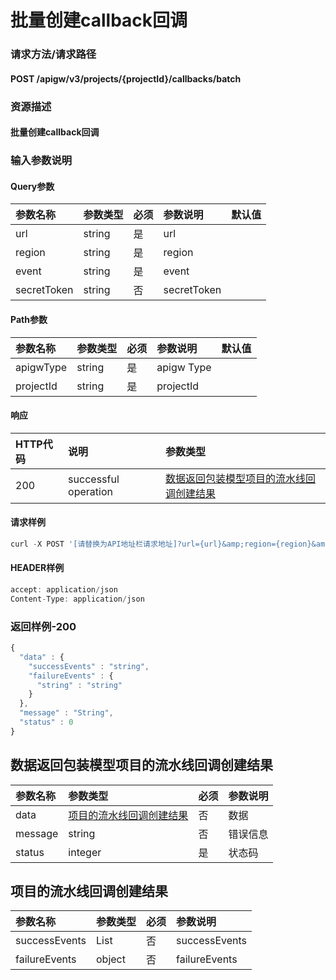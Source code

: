 # 批量创建callback回调

### 请求方法/请求路径

#### POST  /apigw/v3/projects/{projectId}/callbacks/batch

### 资源描述

#### 批量创建callback回调

### 输入参数说明

#### Query参数

| 参数名称 | 参数类型 | 必须 | 参数说明 | 默认值 |
| :--- | :--- | :--- | :--- | :--- |
| url | string | 是 | url |  |
| region | string | 是 | region |  |
| event | string | 是 | event |  |
| secretToken | string | 否 | secretToken |  |

#### Path参数

| 参数名称 | 参数类型 | 必须 | 参数说明 | 默认值 |
| :--- | :--- | :--- | :--- | :--- |
| apigwType | string | 是 | apigw Type |  |
| projectId | string | 是 | projectId |  |

#### 响应

| HTTP代码 | 说明 | 参数类型 |
| :--- | :--- | :--- |
| 200 | successful operation | [数据返回包装模型项目的流水线回调创建结果]() |

#### 请求样例

```javascript
curl -X POST '[请替换为API地址栏请求地址]?url={url}&amp;region={region}&amp;event={event}&amp;secretToken={secretToken}'
```

#### HEADER样例

```javascript
accept: application/json
Content-Type: application/json
```

### 返回样例-200

```javascript
{
  "data" : {
    "successEvents" : "string",
    "failureEvents" : {
      "string" : "string"
    }
  },
  "message" : "String",
  "status" : 0
}
```

## 数据返回包装模型项目的流水线回调创建结果

| 参数名称 | 参数类型 | 必须 | 参数说明 |
| :--- | :--- | :--- | :--- |
| data | [项目的流水线回调创建结果]() | 否 | 数据 |
| message | string | 否 | 错误信息 |
| status | integer | 是 | 状态码 |

## 项目的流水线回调创建结果

| 参数名称 | 参数类型 | 必须 | 参数说明 |
| :--- | :--- | :--- | :--- |
| successEvents | List | 否 | successEvents |
| failureEvents | object | 否 | failureEvents |

